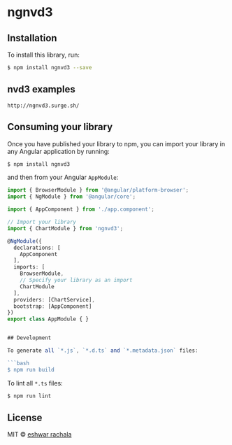 # ngnvd3

## Installation

To install this library, run:

```bash
$ npm install ngnvd3 --save
```

## nvd3 examples 
`http://ngnvd3.surge.sh/`

## Consuming your library

Once you have published your library to npm, you can import your library in any Angular application by running:

```bash
$ npm install ngnvd3
```

and then from your Angular `AppModule`:

```typescript
import { BrowserModule } from '@angular/platform-browser';
import { NgModule } from '@angular/core';

import { AppComponent } from './app.component';

// Import your library
import { ChartModule } from 'ngnvd3';

@NgModule({
  declarations: [
    AppComponent
  ],
  imports: [
    BrowserModule,
    // Specify your library as an import
    ChartModule
  ],
  providers: [ChartService],
  bootstrap: [AppComponent]
})
export class AppModule { }


## Development

To generate all `*.js`, `*.d.ts` and `*.metadata.json` files:

```bash
$ npm run build
```

To lint all `*.ts` files:

```bash
$ npm run lint
```

## License

MIT © [eshwar rachala](mailto:eshwar.appdev@gmail.com)
